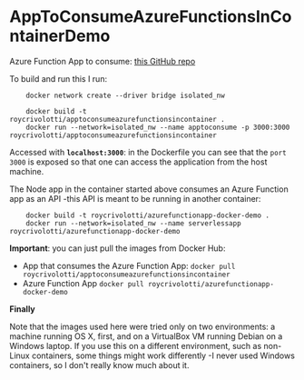 # AppToConsumeAzureFunctionsInContainerDemo

Azure Function App to consume: [this GitHub repo](https://github.com/RoyCrivolotti/ServerlessAppWithDocker)

To build and run this I run:

```
    docker network create --driver bridge isolated_nw
```

```
    docker build -t roycrivolotti/apptoconsumeazurefunctionsincontainer .
    docker run --network=isolated_nw --name apptoconsume -p 3000:3000 roycrivolotti/apptoconsumeazurefunctionsincontainer
```
Accessed with **`localhost:3000`**: in the Dockerfile you can see that the `port 3000` is exposed so that one can access the application from the host machine.

The Node app in the container started above consumes an Azure Function app as an API -this API is meant to be running in another container:
```
    docker build -t roycrivolotti/azurefunctionapp-docker-demo .
    docker run --network=isolated_nw --name serverlessapp roycrivolotti/azurefunctionapp-docker-demo
```

**Important**: you can just pull the images from Docker Hub:
- App that consumes the Azure Function App: `docker pull roycrivolotti/apptoconsumeazurefunctionsincontainer`
- Azure Function App `docker pull roycrivolotti/azurefunctionapp-docker-demo`

**Finally**

Note that the images used here were tried only on two environments: a machine running OS X, first, and on a VirtualBox VM running Debian on a Windows laptop. If you use this on a different environment, such as non-Linux containers, some things might work differently -I never used Windows containers, so I don't really know much about it.
